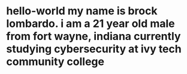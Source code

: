 # hello-world my name is brock lombardo. i am a 21 year old male from fort wayne, indiana currently studying cybersecurity at ivy tech community college
